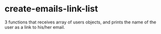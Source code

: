 # create-emails-link-list
3 functions that receives array of users objects, and prints the name of the user as a link to his/her email.

